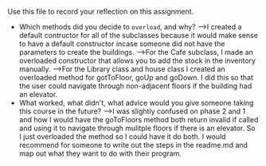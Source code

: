 Use this file to record your reflection on this assignment.

- Which methods did you decide to `overload`, and why?
    -->I created a default contructor for all of the subclasses because it would make sense to have a default constructor incase someone did not have the parameters to create the buildings. 
    -->For the Cafe subclass, I made an overloaded constructor that allows you to add the stock in the inventory manually. 
    -->For the Library class and house class I created an overloaded method for gotToFloor, goUp and goDown. I did this so that the user could navigate through non-adjacent floors if the building had an elevator. 
- What worked, what didn't, what advice would you give someone taking this course in the future?
-->I was slightly confused on phase 2 and 1 and how I would have the goToFloors method both return invalid if called and using it to navigate through mulitple floors if there is an elevator. So I just overloaded the method so I could have it do both. I would recommend for someone to write out the steps in the readme.md and map out what they want to do with their program.  